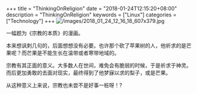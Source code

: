 +++
title = "ThinkingOnReligion"
date = "2018-01-24T12:15:20+08:00"
description = "ThinkingOnReligion"
keywords = ["Linux"]
categories = ["Technology"]
+++
![/images/2018_01_24_12_16_18_607x379.jpg](/images/2018_01_24_12_16_18_607x379.jpg)

一幅题为《宗教的本质》的漫画。    

本来想讽刺几句的，后面想想没有必要。也许那个砍了苹果树的人，他祈求的是芒果呢？而芒果是不能生长在温带或者寒带地域的。    

宗教有其正面的意义。大多数人在世间，难免会有脆弱的时候，于是祈求于神灵。而后更加勇敢的去面对现实，最终得到了他梦寐以求的梨子，或是芒果。   

从这种意义上来说，宗教也未尝不是好事一桩呀！?
